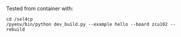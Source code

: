 Tested from container with:
```
cd /sel4cp
/pyenv/bin/python dev_build.py --example hello --board zcu102 --rebuild
```
